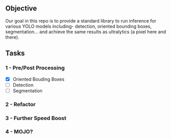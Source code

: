 ## Objective

Our goal in this repo is to provide a standard library to run inference for various YOLO models including- detection, oriented bounding boxes, segmentation... and achieve the same results as ultralytics (a pixel here and there).

## Tasks

### 1 - Pre/Post Processing 
- [x] Oriented Bouding Boxes
- [ ] Detection 
- [ ] Segmentation

### 2 - Refactor 

### 3 - Further Speed Boost
 
### 4 - MOJO? 
